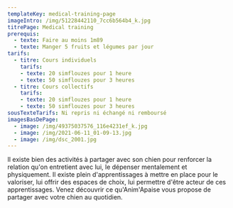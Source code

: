 ```yaml
---
templateKey: medical-training-page
imageIntro: /img/51228442110_7cc6b564b4_k.jpg
titrePage: Medical training
prerequis:
  - texte: Faire au moins 1m89
  - texte: Manger 5 fruits et légumes par jour
tarifs:
  - titre: Cours individuels
    tarifs:
    - texte: 20 simflouzes pour 1 heure
    - texte: 50 simflouzes pour 3 heures
  - titre: Cours collectifs
    tarifs:
    - texte: 20 simflouzes pour 1 heure
    - texte: 50 simflouzes pour 3 heures
sousTexteTarifs: Ni repris ni échangé ni remboursé
imagesBasDePage:
  - image: /img/49375037576_116e4231ef_k.jpg
  - image: /img/2021-06-11_01-09-13.jpg
  - image: /img/dsc_2001.jpg
---
```

Il existe bien des activités à partager avec son chien pour renforcer la relation qu'on entretient avec lui, le dépenser mentalement et physiquement. Il existe plein d'apprentissages à mettre en place pour le valoriser, lui offrir des espaces de choix, lui permettre d'être acteur de ces apprentissages. Venez découvrir ce qu'Anim'Apaise vous propose de partager avec votre chien au quotidien.